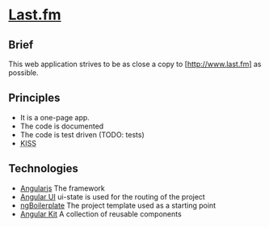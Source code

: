 # [Last.fm](http://lastfm.pewpew.nl)

## Brief

This web application strives to be as close a copy to [http://www.last.fm] as
possible.

## Principles

* It is a one-page app.
* The code is documented
* The code is test driven (TODO: tests)
* <abbr title="Keep it Subtle &amp; Sexy">KISS</abbr>

## Technologies

* [Angularjs](//angularjs.org)
  The framework
* [Angular UI](//angular-ui.github.io)
  ui-state is used for the routing of the project
* [ngBoilerplate](//joshdmiller.github.io/ng-boilerplate)
  The project template used as a starting point
* [Angular Kit](//github.com/jessethegame/angular-kit)
  A collection of reusable components

